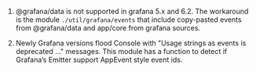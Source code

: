 1. @grafana/data is not supported in grafana 5.x and 6.2. The workaround is
the module `./util/grafana/events` that include copy-pasted events
from @grafana/data and app/core from grafana sources.

2. Newly Grafana versions flood Console with
"Usage strings as events is deprecated ..." messages.
This module has a function to detect if Grafana’s Emitter support AppEvent style event ids.

